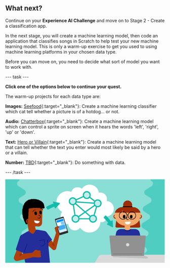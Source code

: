 ## What next?

Continue on your **Experience AI Challenge** and  move on to Stage 2 - Create a classification app.

In the next stage, you will create a machine learning model, then code an application that classifies songs in Scratch to help test your new machine learning model. This is only a warm-up exercise to get you used to using machine learning platforms in your chosen data type.

Before you can move on, you need to decide what sort of model you want to work with. 

--- task ---

**Click one of the options below to continue your quest.**

The warm-up projects for each data type are:

**Images:** [Seefood](rpf.io/seefood){:target="_blank"}: Create a machine learning classifier which cat tell whether a picture is of a hotdog... or not.

**Audio:** [Chatterbox](rpf.io/chatterbox){:target="_blank"}: Create a machine learning model which can control a sprite on screen when it hears the words 'left', 'right', 'up' or 'down'.

**Text:** [Hero or Villain](rpf.io/hero){:target="_blank"}: Create a machine learning model that can tell whether the text you enter would most likely be said by a hero or a villain.

**Number:** [TBD](https://www.youtube.com/watch?v=dQw4w9WgXcQ){:target="_blank"}: Do something with data.

--- /task ---


![ProjectName project](images/banner.png)